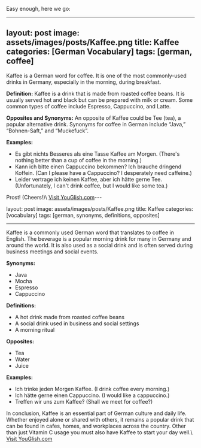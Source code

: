 Easy enough, here we go:

---
layout: post
image: assets/images/posts/Kaffee.png
title: Kaffee
categories: [German Vocabulary]
tags: [german, coffee]
---

Kaffee is a German word for coffee. It is one of the most commonly-used drinks in Germany, especially in the morning, during breakfast. 

**Definition:** 
Kaffee is a drink that is made from roasted coffee beans. It is usually served hot and black but can be prepared with milk or cream. Some common types of coffee include Espresso, Cappuccino, and Latte.

**Opposites and Synonyms:** 
An opposite of Kaffee could be Tee (tea), a popular alternative drink. Synonyms for coffee in German include “Java,” “Bohnen-Saft,” and “Muckefuck”.

**Examples:**
- Es gibt nichts Besseres als eine Tasse Kaffee am Morgen.  (There's nothing better than a cup of coffee in the morning.)
- Kann ich bitte einen Cappuccino bekommen? Ich brauche dringend Koffein. (Can I please have a Cappuccino? I desperately need caffeine.)
- Leider vertrage ich keinen Kaffee, aber ich hätte gerne Tee. (Unfortunately, I can't drink coffee, but I would like some tea.) 

Prost! (Cheers!)\ <a id="yg-widget-0" class="youglish-widget" data-query="Kaffee" data-lang="german" data-components="8412" data-auto-start="0" data-bkg-color="theme_light" data-title="How%20to%20pronounce%20Kaffee%20in%20German"  rel="nofollow" href="https://youglish.com">Visit YouGlish.com</a><script async src="https://youglish.com/public/emb/widget.js" charset="utf-8"></script>---

layout: post
image: assets/images/posts/Kaffee.png
title: Kaffee
categories: [vocabulary]
tags: [german, synonyms, definitions, opposites]

---

Kaffee is a commonly used German word that translates to coffee in English. The beverage is a popular morning drink for many in Germany and around the world. It is also used as a social drink and is often served during business meetings and social events.

**Synonyms:** 
- Java
- Mocha
- Espresso
- Cappuccino

**Definitions:** 
- A hot drink made from roasted coffee beans
- A social drink used in business and social settings
- A morning ritual 

**Opposites:**
- Tea
- Water 
- Juice

**Examples:** 
- Ich trinke jeden Morgen Kaffee. (I drink coffee every morning.)
- Ich hätte gerne einen Cappuccino. (I would like a cappuccino.)
- Treffen wir uns zum Kaffee? (Shall we meet for coffee?)

In conclusion, Kaffee is an essential part of German culture and daily life. Whether enjoyed alone or shared with others, it remains a popular drink that can be found in cafes, homes, and workplaces across the country. Other than just Vitamin C usage you must also have Kaffee to start your day well.\ <a id="yg-widget-0" class="youglish-widget" data-query="Kaffee" data-lang="german" data-components="8412" data-auto-start="0" data-bkg-color="theme_light" data-title="How%20to%20pronounce%20Kaffee%20in%20German"  rel="nofollow" href="https://youglish.com">Visit YouGlish.com</a><script async src="https://youglish.com/public/emb/widget.js" charset="utf-8"></script>